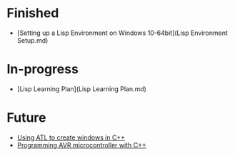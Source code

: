 # Finished
- [Setting up a Lisp Environment on Windows 10-64bit](Lisp Environment Setup.md)
# In-progress
- [Lisp Learning Plan](Lisp Learning Plan.md)
# Future
- [Using ATL to create windows in C++](#)
- [Programming AVR microcontroller with C++](#)
